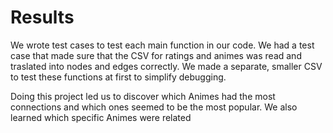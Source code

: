 # Results

We wrote test cases to test each main function in our code. We had a test case that made sure that the CSV for ratings and animes was read and traslated into nodes and edges correctly. We made a separate, smaller CSV to test these functions at first to simplify debugging.

Doing this project led us to discover which Animes had the most connections and which ones seemed to be the most popular. We also learned which specific Animes were related

